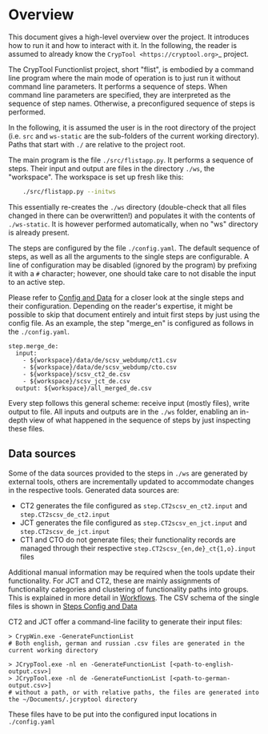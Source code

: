# Overview

This document gives a high-level overview over the project. It introduces how to run it and how to interact with it. In the following, the reader is assumed to already know the `CrypTool <https://cryptool.org>`_ project.

The CrypTool Functionlist project, short "flist", is embodied by a command line program where the main mode of operation is to just run it without command line parameters. It performs a sequence of steps. When command line parameters are specified, they are interpreted as the sequence of step names. Otherwise, a preconfigured sequence of steps is performed.

In the following, it is assumed the user is in the root directory of the project (i.e. `src` and `ws-static` are the sub-folders of the current working directory). Paths that start with `./` are relative to the project root.

The main program is the file `./src/flistapp.py`. It performs a sequence of steps. Their input and output are files in the directory `./ws`, the "workspace". The workspace is set up fresh like this: 

``` bash
    ./src/flistapp.py --initws
```

This essentially re-creates the `./ws` directory (double-check that all files changed in there can be overwritten!) and populates it with the contents of `./ws-static`. It is however performed automatically, when no "ws" directory is already present.

The steps are configured by the file `./config.yaml`. The default sequence of steps, as well as all the arguments to the single steps are configurable. A line of configuration may be disabled (ignored by the program) by prefixing it with a `#` character; however, one should take care to not disable the input to an active step.

Please refer to [Config and Data](config_data.html) for a closer look at the single steps and their configuration. Depending on the reader's expertise, it might be possible to skip that document entirely and intuit first steps by just using the config file. As an example, the step "merge_en" is configured as follows in the `./config.yaml`.

```
step.merge_de:
  input: 
    - ${workspace}/data/de/scsv_webdump/ct1.csv
    - ${workspace}/data/de/scsv_webdump/cto.csv
    - ${workspace}/scsv_ct2_de.csv
    - ${workspace}/scsv_jct_de.csv
  output: ${workspace}/all_merged_de.csv
```

Every step follows this general scheme: receive input (mostly files), write output to file. All inputs and outputs are in the `./ws` folder, enabling an in-depth view of what happened in the sequence of steps by just inspecting these files.

## Data sources

Some of the data sources provided to the steps in `./ws` are generated by external tools, others are incrementally updated to accommodate changes in the respective tools. Generated data sources are:

- CT2 generates the file configured as `step.CT2scsv_en_ct2.input` and `step.CT2scsv_de_ct2.input`
- JCT generates the file configured as `step.CT2scsv_en_jct.input` and `step.CT2scsv_de_jct.input`
- CT1 and CTO do not generate files; their functionality records are managed through their respective `step.CT2scsv_{en,de}_ct{1,o}.input` files

Additional manual information may be required when the tools update their functionality. For JCT and CT2, these are mainly assignments of functionality categories and clustering of functionality paths into groups. This is explained in more detail in [Workflows](workflows.html). The CSV schema of the single files is shown in [Steps Config and Data](config_data.html)

CT2 and JCT offer a command-line facility to generate their input files:

```
> CrypWin.exe -GenerateFunctionList
# Both english, german and russian .csv files are generated in the current working directory

> JCrypTool.exe -nl en -GenerateFunctionList [<path-to-english-output.csv>]
> JCrypTool.exe -nl de -GenerateFunctionList [<path-to-german-output.csv>]
# without a path, or with relative paths, the files are generated into the ~/Documents/.jcryptool directory
```

These files have to be put into the configured input locations in `./config.yaml`
